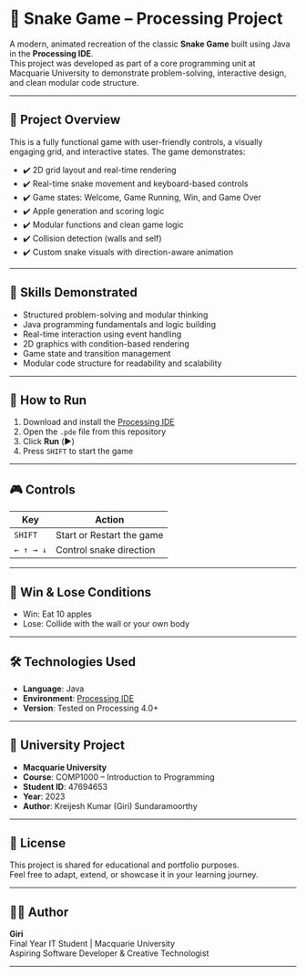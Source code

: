 # 🐍 Snake Game – Processing Project

A modern, animated recreation of the classic **Snake Game** built using Java in the **Processing IDE**.  
This project was developed as part of a core programming unit at Macquarie University to demonstrate problem-solving, interactive design, and clean modular code structure.

---

## 📌 Project Overview

This is a fully functional game with user-friendly controls, a visually engaging grid, and interactive states. The game demonstrates:

- ✔️ 2D grid layout and real-time rendering  
- ✔️ Real-time snake movement and keyboard-based controls
- ✔️ Game states: Welcome, Game Running, Win, and Game Over  
- ✔️ Apple generation and scoring logic  
- ✔️ Modular functions and clean game logic  
- ✔️ Collision detection (walls and self)  
- ✔️ Custom snake visuals with direction-aware animation  

---

## 🧠 Skills Demonstrated

- Structured problem-solving and modular thinking  
- Java programming fundamentals and logic building
- Real-time interaction using event handling
- 2D graphics with condition-based rendering
- Game state and transition management
- Modular code structure for readability and scalability

---

## 📁 How to Run

1. Download and install the [Processing IDE](https://processing.org/download/)
2. Open the `.pde` file from this repository
3. Click **Run** (▶️)
4. Press `SHIFT` to start the game

---

## 🎮 Controls

| Key        | Action                        |
|------------|-------------------------------|
| `SHIFT`    | Start or Restart the game     |
| `← ↑ → ↓` | Control snake direction        |

---

## 🎯 Win & Lose Conditions

- Win: Eat 10 apples  
- Lose: Collide with the wall or your own body

---

## 🛠 Technologies Used

- **Language**: Java  
- **Environment**: [Processing IDE](https://processing.org/download/)  
- **Version**: Tested on Processing 4.0+

---

## 🏫 University Project

- **Macquarie University**  
- **Course**: COMP1000 – Introduction to Programming  
- **Student ID**: 47694653  
- **Year**: 2023  
- **Author**: Kreijesh Kumar (Giri) Sundaramoorthy

---

## 🧾 License

This project is shared for educational and portfolio purposes.  
Feel free to adapt, extend, or showcase it in your learning journey.

---

## 🙋‍♂️ Author

**Giri**  
Final Year IT Student | Macquarie University  
Aspiring Software Developer & Creative Technologist

---
